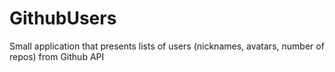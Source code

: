 # GithubUsers
Small application that presents lists of users (nicknames, avatars, number of repos) from Github API
